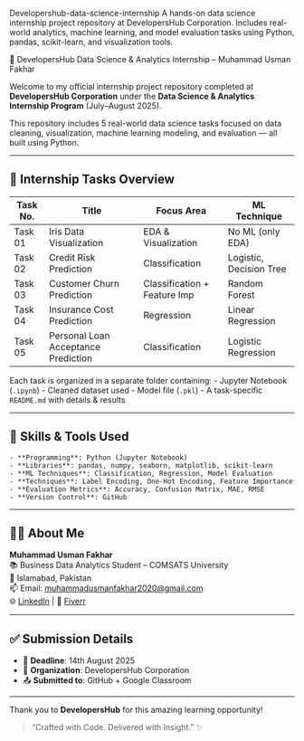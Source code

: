 Developershub-data-science-internship
A hands-on data science internship project repository at DevelopersHub Corporation. Includes real-world analytics, machine learning, and model evaluation tasks using Python, pandas, scikit-learn, and visualization tools.

💼 DevelopersHub Data Science & Analytics Internship – Muhammad Usman Fakhar

Welcome to my official internship project repository completed at **DevelopersHub Corporation** under the **Data Science & Analytics Internship Program** (July–August 2025).

This repository includes 5 real-world data science tasks focused on data cleaning, visualization, machine learning modeling, and evaluation — all built using Python.

-------------------------------------------------------------------------------------------------------------------------------------------------

## 📁 Internship Tasks Overview

| Task No. | Title                                  | Focus Area                   | ML Technique           |
|----------|----------------------------------------|------------------------------|------------------------|
| Task 01  | Iris Data Visualization                | EDA & Visualization          | No ML (only EDA)      |
| Task 02  | Credit Risk Prediction                 | Classification               | Logistic, Decision Tree |
| Task 03  | Customer Churn Prediction              | Classification + Feature Imp | Random Forest          |
| Task 04  | Insurance Cost Prediction              | Regression                   | Linear Regression      |
| Task 05  | Personal Loan Acceptance Prediction    | Classification               | Logistic Regression    |

Each task is organized in a separate folder containing:
    - Jupyter Notebook (`.ipynb`)
    - Cleaned dataset used
    - Model file (`.pkl`) 
    - A task-specific `README.md` with details & results 

-------------------------------------------------------------------------------------------------------------------------------------------------


## 🧠 Skills & Tools Used

    - **Programming**: Python (Jupyter Notebook)
    - **Libraries**: pandas, numpy, seaborn, matplotlib, scikit-learn
    - **ML Techniques**: Classification, Regression, Model Evaluation
    - **Techniques**: Label Encoding, One-Hot Encoding, Feature Importance
    - **Evaluation Metrics**: Accuracy, Confusion Matrix, MAE, RMSE
    - **Version Control**: GitHub

-------------------------------------------------------------------------------------------------------------------------------------------------


## 👨‍💻 About Me

**Muhammad Usman Fakhar**  
📚 Business Data Analytics Student – COMSATS University  
📍 Islamabad, Pakistan  
📫 Email: muhammadusmanfakhar2020@gmail.com  
🌐 [LinkedIn](https://linkedin.com/in/yourusername) | 💼 [Fiverr](#)

-------------------------------------------------------------------------------------------------------------------------------------------------


## ✅ Submission Details

- 📅 **Deadline**: 14th August 2025  
- 🏢 **Organization**: DevelopersHub Corporation  
- 📤 **Submitted to**: GitHub + Google Classroom  

-------------------------------------------------------------------------------------------------------------------------------------------------


Thank you to **DevelopersHub** for this amazing learning opportunity!

> “Crafted with Code. Delivered with Insight.” ✨
